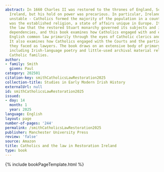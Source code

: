 ```yaml
---
abstract: In 1660 Charles II was restored to the thrones of England, Scotland and
  Ireland, but his hold on power was precarious. In particular, Ireland was fundamentally
  unstable - Catholics formed the majority of the population in a country where Protestantism
  was the established religion, a state of affairs unique in Europe. It was through
  the law that the restored Stuart monarchy governed its subjects and its colonial
  dependencies, and this book examines how Catholics engaged with and experienced
  English common law primarily through the eyes of Catholic clerics and Gaelic poets.
  It also examines how Catholics engaged with the Courts and the particular challenges
  they faced as lawyers. The book draws on an extensive body of primary source materials,
  including Irish-language poetry and little-used archival material relating to elite
  Catholic families.
author:
- family: Smith
  given: Paul
category: 202501
citation-key: smithCatholicsLawRestoration2025
collection-title: Studies in Early Modern Irish History
externalUrl: null
id: smithCatholicsLawRestoration2025
issued:
- day: 14
  month: 1
  year: 2025
language: English
layout: page
number-of-pages: '244'
permalink: /smithCatholicsLawRestoration2025
publisher: Manchester University Press
review: 'false'
source: Amazon
title: Catholics and the law in Restoration Ireland
type: book
---
```

{% include bookPageTemplate.html %}